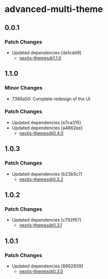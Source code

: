 # advanced-multi-theme

## 0.0.1

### Patch Changes

- Updated dependencies [da1cdd9]
  - nextjs-themes@1.1.0

## 1.1.0

### Minor Changes

- 7366a50: Complete redesign of the UI

### Patch Changes

- Updated dependencies [e7ca315]
- Updated dependencies [a4862ee]
  - nextjs-themes@0.4.0

## 1.0.3

### Patch Changes

- Updated dependencies [b23b5c7]
  - nextjs-themes@0.3.2

## 1.0.2

### Patch Changes

- Updated dependencies [c792f67]
  - nextjs-themes@0.3.1

## 1.0.1

### Patch Changes

- Updated dependencies [6662939]
  - nextjs-themes@0.3.0
